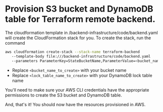 # Provision S3 bucket and DynamoDB table for Terraform remote backend.

The cloudformation template in /backend-infrastructure/code/backend.yaml will create the CloudFormation stack for you. To create the stack, run the command


```bash
aws cloudformation create-stack --stack-name terraform-backend
   --template-body file:///backend-infrastructure/code/backend.yaml
   --parameters ParameterKey=StateBucketName,ParameterValue=<bucket_name_to_create> ParameterKey=LockTableName,ParameterValue=<lock_table_name_to_create>
```
- Replace ```<bucket_name_to_create>``` with your bucket name
- Replace ```<lock_table_name_to_create>``` with your DynamoDB lock table name

You'll need to make sure your AWS CLI credentials have the appropriate permissions to create the S3 bucket and DynamoDB table.
 
And, that's it! You should now have the resources provisioned in AWS.